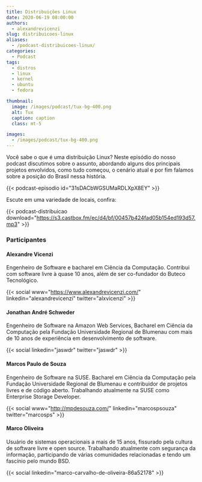 ```yaml
---
title: Distribuições Linux
date: 2020-06-19 08:00:00
authors:
  - alexandrevicenzi
slug: distribuicoes-linux
aliases:
  - /podcast-distribuicoes-linux/
categories:
  - Podcast
tags:
  - distros
  - linux
  - kernel
  - ubuntu
  - fedora

thumbnail:
  image: /images/podcast/tux-bg-400.png
  alt: Tux
  caption: caption
  class: mt-5

images:
  - /images/podcast/tux-bg-400.png
---
```


Você sabe o que é uma distribuição Linux? Neste episódio do nosso podcast discutimos sobre o assunto, abordando alguns dos principais projetos envolvidos, como tudo começou, o cenário atual e por fim falamos sobre a posição do Brasil nessa história.

{{< podcast-episodio id="31sDACbWGSUMaRDLXpX8EY" >}}

Escute em uma variedade de locais, confira:

{{< podcast-distribuicao download="https://s3.castbox.fm/ec/d4/bf/00457b424fad05b154ed193d57.mp3" >}}

### Participantes

#### Alexandre Vicenzi

Engenheiro de Software e bacharel em Ciência da Computação. Contribui com software livre à quase 10 anos, além de ser co-fundador do Buteco Tecnológico.

{{< social www="https://www.alexandrevicenzi.com/" linkedin="alexandrevicenzi" twitter="alxvicenzi" >}}

#### Jonathan André Schweder

Engenheiro de Software na Amazon Web Services, Bacharel em Ciência da Computação pela Fundação Universidade Regional de Blumenau com mais de 10 anos de experiência em desenvolvimento de software.

{{< social linkedin="jaswdr" twitter="jaswdr" >}}

#### Marcos Paulo de Souza

Engenheiro de Software na SUSE. Bacharel em Ciência da Computação pela Fundação Universidade Regional de Blumenau e contribuidor de projetos livres e de código aberto. Trabalhando atualmente na SUSE como Enterprise Storage Developer.

{{< social www="http://mpdesouza.com/" linkedin="marcospsouza" twitter="marcosps" >}}

#### Marco Oliveira

Usuário de sistemas operacionais a mais de 15 anos, fissurado pela cultura de software livre e open source. Trabalhando atualmente com segurança da informação, participando de várias comunidades relacionadas e tendo um fascínio pelo mundo BSD.

{{< social linkedin="marco-carvalho-de-oliveira-86a52178" >}}
